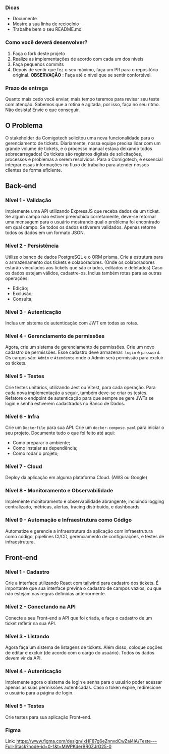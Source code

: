 ### Dicas
- Documente
- Mostre a sua linha de reciocínio
- Trabalhe bem o seu README.md
### Como você deverá desenvolver?
1. Faça o fork deste projeto
2. Realize as implementações de acordo com cada um dos níveis
3. Faça pequenos commits
4. Depois de sentir que fez o seu máximo, faça um PR para o repositório original.
**OBSERVAÇÃO** : Faça até o nível que se sentir confortável.
### Prazo de entrega
Quanto mais cedo você enviar, mais tempo teremos para revisar seu teste com atenção. Sabemos que a rotina é agitada, por isso, faça no seu ritmo. Não desista! Envie o que conseguir.
##  O Problema
O stakeholder da Comigotech solicitou uma nova funcionalidade para o gerenciamento de tickets.
Diariamente, nossa equipe precisa lidar com um grande volume de tickets, e o processo manual estava deixando todos sobrecarregados!
Os tickets são registros digitais de solicitações, processos e problemas a serem resolvidos. Para a Comigotech, é essencial integrar essas informações no fluxo de trabalho para atender nossos clientes de forma eficiente.
## Back-end
### Nível 1 - Validação
Implemente uma API utilizando ExpressJS que receba dados de um ticket.
Se algum campo não estiver preenchido corretamente, deve-se retornar uma mensagem para o usuário mostrando qual o problema foi encontrado em qual campo.
Se todos os dados estiverem validados. Apenas retorne todos os dados em um formato JSON.
### Nível 2 - Persistência
Utilize o banco de dados PostgreSQL e o ORM prisma.
Crie a estrutura para o armazenamento dos tickets e colaboradores. (Onde os colaboradores estarão vinculados aos tickets que são criados, editados e deletados)
Caso os dados estejam válidos, cadastre-os.
Inclua também rotas para as outras operações:
- Edição;
- Exclusão;
- Consulta;
### Nível 3 - Autenticação
Inclua um sistema de autenticação com JWT em todas as rotas.
### Nível 4 - Gerenciamento de permissões
Agora, crie um sistema de gerenciamento de permissões.
Crie um novo cadastro de permissões. Esse cadastro deve armazenar: `login` e `password`.
Os cargos são: `Admin` e `Atendente` onde o Admin será permissão para excluir os tickets.
### Nível 5 - Testes
Crie testes unitários, utilizando Jest ou Vitest, para cada operação. Para cada nova implementação a seguir, também deve-se criar os testes.
Refatore o endpoint de autenticação para que sempre se gere JWTs se login e senha estiverem cadastrados no Banco de Dados.
### Nível 6 - Infra
Crie um `Dockerfile` para sua API.
Crie um `docker-compose.yaml` para iniciar o seu projeto.
Documente tudo o que foi feito até aqui:
- Como preparar o ambiente;
- Como instalar as dependência;
- Como rodar o projeto;
### Nível 7 - Cloud
Deploy da aplicação em alguma plataforma Cloud. (AWS ou Google)
### Nível 8 - Monitoramento e Observabilidade
Implemente monitoramento e observabilidade abrangente, incluindo logging centralizado, métricas, alertas, tracing distribuído, e dashboards.
### Nível 9 - Automação e Infraestrutura como Código
Automatize e gerencie a infraestrutura da aplicação com infraestrutura como código, pipelines CI/CD, gerenciamento de configurações, e testes de infraestrutura.
## Front-end
### Nível 1 - Cadastro
Crie a interface utilizando React com tailwind para cadastro dos tickets.
É importante que sua interface previna o cadastro de campos vazios, ou que não estejam nas regras definidas anteriormente.
### Nível 2 - Conectando na API
Conecte a seu Front-end a API que foi criada, e faça o cadastro de um ticket refletir na sua API.
### Nível 3 - Listando
Agora faça um sistema de listagens de tickets.
Além disso, coloque opções de editar e excluir (de acordo com o cargo do usuário).
Todos os dados devem vir da API.
### Nível 4 - Autenticação
Implemente agora o sistema de login e senha para o usuário poder acessar apenas as suas permissões autenticadas.
Caso o token expire, redirecione o usuário para a página de login.
### Nível 5 - Testes
Crie testes para sua aplicação Front-end.

### Figma
Link: https://www.figma.com/design/lxHF87g6eZnnvdCwZal4lA/Teste---Full-Stack?node-id=0-1&t=MWPKderBR0ZJrG25-0
